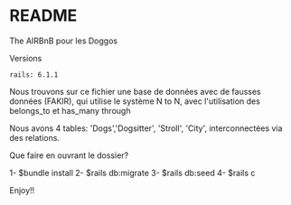 # README

The AIRBnB pour les Doggos

Versions

    
    rails: 6.1.1


Nous trouvons sur ce fichier une base de données avec de fausses données (FAKIR), qui utilise le système N to N, avec l'utilisation des belongs_to et has_many through

Nous avons 4 tables: 'Dogs','Dogsitter', 'Stroll', 'City', interconnectées via des relations.

Que faire en ouvrant le dossier?

   1- $bundle install
   2- $rails db:migrate
   3- $rails db:seed
   4- $rails c

Enjoy!!